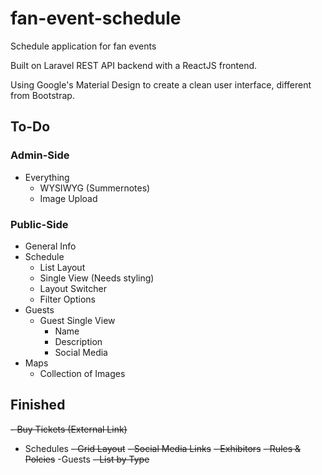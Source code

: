 # fan-event-schedule
Schedule application for fan events

Built on Laravel REST API backend with a ReactJS frontend.

Using Google's Material Design to create a clean user interface, different from Bootstrap.

## To-Do

### Admin-Side
- Everything
  - WYSIWYG (Summernotes)
  - Image Upload

### Public-Side
- General Info
- Schedule
  - List Layout
  - Single View (Needs styling)
  - Layout Switcher
  - Filter Options
- Guests
  - Guest Single View
    - Name
    - Description
    - Social Media
- Maps
  - Collection of Images

## Finished
~~- Buy Tickets (External Link)~~
- Schedules
  ~~- Grid Layout~~
~~- Social Media Links~~
~~- Exhibitors~~
~~- Rules & Polcies~~
-Guests
  ~~- List by Type~~